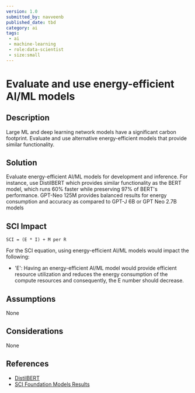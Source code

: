 ```yaml
---
version: 1.0
submitted_by: navveenb
published_date: tbd
category: ai
tags: 
 - ai
 - machine-learning
 - role:data-scientist
 - size:small
---
```


# Evaluate and use energy-efficient AI/ML models

## Description

Large ML and deep learning network models have a significant carbon footprint. Evaluate and use alternative energy-efficient models that provide similar functionality.


## Solution
Evaluate energy-efficient AI/ML models for development and inference. For instance, use DistilBERT which provides similar functionality as the BERT model, which runs 60% faster while preserving 97% of BERT's performance. GPT-Neo 125M provides balanced results for energy consumption and accuracy as compared to GPT-J 6B or GPT Neo 2.7B models 


## SCI Impact
`SCI = (E * I) + M per R`

For the SCI equation, using energy-efficient AI/ML models would impact the following:

- 'E':  Having an energy-efficient AI/ML model would provide efficient resource utilization and reduces the energy consumption of the compute resources and consequently, the E number should decrease.

## Assumptions
None 

## Considerations
None

## References
- [DistilBERT](https://blog.tensorflow.org/2020/05/how-hugging-face-achieved-2x-performance-boost-question-answering.html)
- [SCI Foundation Models Results](https://github.com/Green-Software-Foundation/eval_sci_of_foundation_models/blob/main/Report/SCI_Foundation_Models_Preliminary_Results.pdf)
